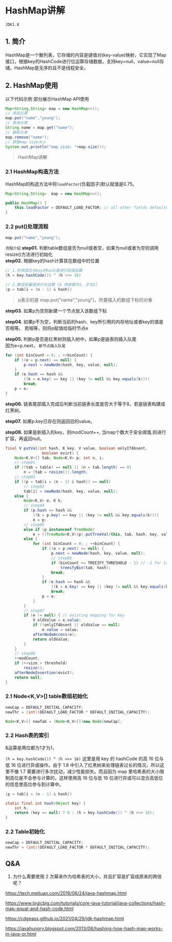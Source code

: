 # HashMap讲解

`JDK1.8`

## 1. 简介
HashMap是一个散列表，它存储的内容是键值对(key-value)映射，它实现了Map接口，根据key的HashCode进行位运算存储数据，支持key=null，value=null存储。HashMap是无序的且不是线程安全。

## 2. HashMap使用
以下代码示例 部分展示HashMap API使用
```java
Map<String,String> map = new HashMap<>();
// 添加元素
map.put("name","young");
// 查询元素
String name = map.get("name");
// 删除元素
map.remove("name");
// 获取map size大小
System.out.println("map size: "+map.size());
```

> HashMap讲解

### 2.1 HashMap构造方法
HashMap的构造方法中将`loadFactor`(负载因子)默认赋值是0.75。
```java
Map<String,String>  map = new HashMap<>();

public HashMap() {
    this.loadFactor = DEFAULT_LOAD_FACTOR; // all other fields defaulted
}
```

### 2.2 put()处理流程
```java
map.put("name","young");
```

`流程介绍`
**step01.** 判断table数组是否为null或者空，如果为null或者为空则调用resize()方法进行初始化    
**step02.** 根据key的hash计算其在数组中的位置
```java
// 1.利用高位与key的hash值进行异或运算
(h = key.hashCode()) ^ (h >>> 16) 

// 2.数组容量值进行与运算 (& 两者都为1，才为1)
(p = tab[i = (n - 1) & hash]) 
```
> p表示的是 map.put("name","young")，所要插入的数组下标的对象   

**step03.** 如果p为空则新建一个节点放入该数组下标   

**step04.** 如果p不为空，判断当前的hash、key所引用的内存地址或者key的值是否相等。 若相等，则将p赋值给临时节点e  

**step05.** 判断p是否是红黑树则插入树中，如果p是链表则插入队尾  
因为e=p.next， 
`新节点插入队尾`
```java
for (int binCount = 0; ; ++binCount) {
    if ((e = p.next) == null) {
        p.next = newNode(hash, key, value, null);
    }
    if (e.hash == hash &&
        ((k = e.key) == key || (key != null && key.equals(k))))
        break;
    p = e;
}
```

**step06.** 链表尾部插入完成后判断当前链表长度是否大于等于8，若是链表构建成红黑树。 

**step07.** 如果p.key已存在则返回旧的value。    

**step08.** 如果是新插入的key，则modCount++, 当map个数大于安全阈值,则进行扩容，再返回null。     


```java
final V putVal(int hash, K key, V value, boolean onlyIfAbsent,
                boolean evict) {
    Node<K,V>[] tab; Node<K,V> p; int n, i;
    // step01
    if ((tab = table) == null || (n = tab.length) == 0)
        n = (tab = resize()).length;
    // step02
    if ((p = tab[i = (n - 1) & hash]) == null)
        // step03
        tab[i] = newNode(hash, key, value, null);
    else {
        Node<K,V> e; K k;
        // step04
        if (p.hash == hash &&
            ((k = p.key) == key || (key != null && key.equals(k))))
            e = p;
        // step05
        else if (p instanceof TreeNode)
            e = ((TreeNode<K,V>)p).putTreeVal(this, tab, hash, key, value);
        else {
            for (int binCount = 0; ; ++binCount) {
                if ((e = p.next) == null) {
                    p.next = newNode(hash, key, value, null);
                    // step06
                    if (binCount >= TREEIFY_THRESHOLD - 1) // -1 for 1st
                        treeifyBin(tab, hash);
                    break;
                }
                if (e.hash == hash &&
                    ((k = e.key) == key || (key != null && key.equals(k))))
                    break;
                p = e;
            }
        }
        // step07
        if (e != null) { // existing mapping for key
            V oldValue = e.value;
            if (!onlyIfAbsent || oldValue == null)
                e.value = value;
            afterNodeAccess(e);
            return oldValue;
        }
    }
    // step08
    ++modCount;
    if (++size > threshold)
        resize();
    afterNodeInsertion(evict);
    return null;
}
```


### 2.1 Node<K,V>[] table数组初始化
```java
newCap = DEFAULT_INITIAL_CAPACITY;
newThr = (int)(DEFAULT_LOAD_FACTOR * DEFAULT_INITIAL_CAPACITY);

Node<K,V>[] newTab = (Node<K,V>[])new Node[newCap];
```

### 2.2 Hash表的索引
&运算是两位都为1才为1，


`(h = key.hashCode()) ^ (h >>> 16)` 这里是用 key 的 hashCode 的高 16 位与低 16 位进行异或操作。由于 1.8 中引入了红黑树来处理链表过长的情况，所以这里不像 1.7 需要进行多次扰动，减少性能损失。而且因为 map 里哈希表的大小限制高位是不会参与计算的，这样使用高 16 位与低 16 位进行异或可以混合高低位的信息使高位参与到计算中。
```java
(p = tab[i = (n - 1) & hash])

static final int hash(Object key) {
    int h;
    return (key == null) ? 0 : (h = key.hashCode()) ^ (h >>> 16);
}
```

### 2.2 Table初始化

```java
newCap = DEFAULT_INITIAL_CAPACITY;
newThr = (int)(DEFAULT_LOAD_FACTOR * DEFAULT_INITIAL_CAPACITY);
```


## Q&A
1. 为什么需要使用 2 次幂来作为哈希表的大小，并且扩容是扩容成原来的两倍呢？




https://tech.meituan.com/2016/06/24/java-hashmap.html

https://www.logicbig.com/tutorials/core-java-tutorial/java-collections/hash-map-equal-and-hash-code.html


https://cdgeass.github.io/2021/04/29/jdk-hashmap.html


https://javahungry.blogspot.com/2013/08/hashing-how-hash-map-works-in-java-or.html
